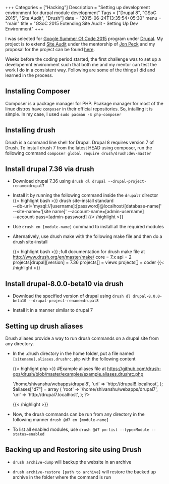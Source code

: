 +++
Categories = ["Hacking"]
Description = "Setting up development environment for durpal module development"
Tags = ["Drupal 8", "GSoC 2015", "Site Audit", "Drush"]
date = "2015-06-24T13:35:54+05:30"
menu = "main"
title = "GSoC 2015 Extending Site Audit - Setting Up Dev Environment"
+++

I was selected for [Google Summer Of Code 2015](https://www.google-melange.com/gsoc/homepage/google/gsoc2015) program under [Drupal](https://drupal.org). My project is to extend [Site Audit](https://drupal.org/project/site_audit) under the mentorship of [Jon Peck](https://www.drupal.org/u/fluxsauce) and my proposal for the project can be found [here](https://docs.google.com/document/d/1VFZHZvPb-hulxN9jTF6gKIkpnWA7xCRZzADqqWGPLdI/edit?usp=sharing).

Weeks before the coding period started, the first challenge was to set up a developemnt environment such that both me and my mentor can test the work I do in a consistent way. Following are some of the things I did and learned in the process.

## Installing Composer
Composer is a package manager for PHP. Pcakage manager for most of the linux distros have `composer` in their official repositories. So, intalling it is simple. In my case, I used
`sudo pacman -S php-composer`

## Installing drush
Drush is a command line shell for Drupal. Drupal 8 requires version 7 of Drush. To install drush 7 from the latest HEAD using composer, run the following command
`composer global require drush/drush:dev-master`

## Install drupal 7.36 via drush
* Download drupal 7.36 using `drush dl drupal --drupal-project-rename=drupal7`

* Install it by running the following command inside the `drupal7` director
  {{< highlight bash >}}
  drush site-install standard \
  --db-url='mysql://[username]:[password]@localhost/[database-name]'\
  --site-name='[site name]' --account-name=[admin-username]\
  --account-pass=[admin-password]
  {{< /highlight >}}

* Use `drush en [module-name]` command to install all the required modules

* Alternatively, use drush make with the following make file and then do a drush site-install

    {{< highlight bash >}}
  ;full documentation for drush make file at http://www.drush.org/en/master/make/
  core = 7.x
  api = 2
  projects[drupal][version] = 7.36
  projects[] = views
  projects[] = coder
  {{< /highlight >}}

## Install drupal-8.0.0-beta10 via drush
* Download the specified version of drupal using `drush dl drupal-8.0.0-beta10 --drupal-project-rename=drupal8`

* Install it in a manner similar to drupal 7

## Setting up drush aliases
Drush aliases provide a way to run drush commands on a drupal site from any directory.

* In the .drush directory in the home folder, put a file named `[sitename].aliases.drushrc.php` with the following content

    {{< highlight php >}}
    #Example aliases file at https://github.com/drush-ops/drush/blob/master/examples/example.aliases.drushrc.php
    <?php
    $aliases["d8"] = array (
      'root' => '/home/shivanshu/webapps/drupal8',
      'uri' => 'http://drupal8.localhost',
    );

    $aliases["d7"] = array (
      'root' => '/home/shivanshu/webapps/drupal7',
      'uri' => 'http://drupal7.localhost',
    );
    ?>
    {{< /highlight >}}

* Now, the drush commands can be run from any directory in the following manner
`drush @d7 en [module-name]`

* To list all enabled modules, use `drush @d7 pm-list --type=Module --status=enabled`

## Backing up and Restoring site using Drush
* `drush archive-dump` will backup the website in an archive

* `drush archive-restore [path to archive]` will restore the backed up archive in the folder where the command is run 
